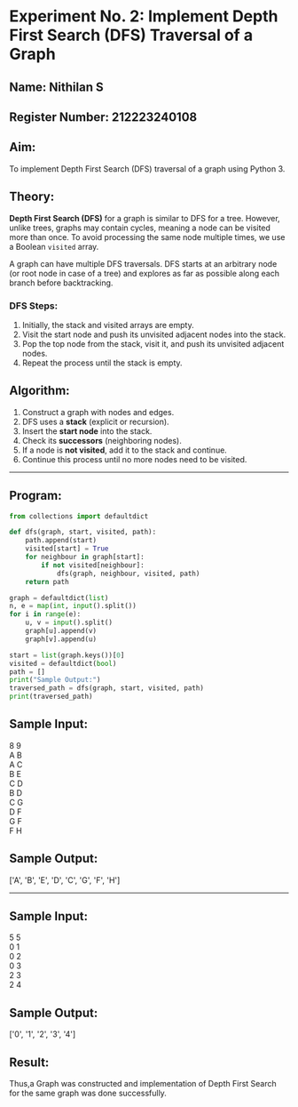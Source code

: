 # Experiment No. 2: Implement Depth First Search (DFS) Traversal of a Graph  

## Name: Nithilan S  
## Register Number: 212223240108  

## Aim:  
To implement Depth First Search (DFS) traversal of a graph using Python 3.  

## Theory:  
**Depth First Search (DFS)** for a graph is similar to DFS for a tree. However, unlike trees, graphs may contain cycles, meaning a node can be visited more than once. To avoid processing the same node multiple times, we use a Boolean `visited` array.  

A graph can have multiple DFS traversals. DFS starts at an arbitrary node (or root node in case of a tree) and explores as far as possible along each branch before backtracking.  

### **DFS Steps:**  
1. Initially, the stack and visited arrays are empty.  
2. Visit the start node and push its unvisited adjacent nodes into the stack.  
3. Pop the top node from the stack, visit it, and push its unvisited adjacent nodes.  
4. Repeat the process until the stack is empty.  

## Algorithm:  
1. Construct a graph with nodes and edges.  
2. DFS uses a **stack** (explicit or recursion).  
3. Insert the **start node** into the stack.  
4. Check its **successors** (neighboring nodes).  
5. If a node is **not visited**, add it to the stack and continue.  
6. Continue this process until no more nodes need to be visited.  

---

## Program:  
```python
from collections import defaultdict

def dfs(graph, start, visited, path):
    path.append(start)
    visited[start] = True
    for neighbour in graph[start]:
        if not visited[neighbour]:  
            dfs(graph, neighbour, visited, path)  
    return path

graph = defaultdict(list)
n, e = map(int, input().split())  
for i in range(e):
    u, v = input().split()  
    graph[u].append(v)  
    graph[v].append(u)  

start = list(graph.keys())[0]  
visited = defaultdict(bool)
path = []
print("Sample Output:")
traversed_path = dfs(graph, start, visited, path)
print(traversed_path)
```


## Sample Input:

8 9 <BR>
A B <BR>
A C <BR>
B E <BR>
C D <BR>
B D <BR>
C G <BR>
D F <BR>
G F <BR>
F H <BR>
## Sample Output:
['A', 'B', 'E', 'D', 'C', 'G', 'F', 'H']

<hr>

## Sample Input:

5 5 <BR>
0 1 <BR>
0 2 <BR>
0 3 <BR>
2 3 <BR>
2 4 <BR>
## Sample Output:

['0', '1', '2', '3', '4']

## Result:

<p>Thus,a Graph was constructed and implementation of Depth First Search for the same graph was done successfully.</p>

